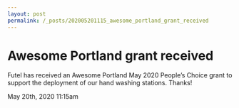 ```yaml
---
layout: post
permalink: /_posts/202005201115_awesome_portland_grant_received
---
```


# Awesome Portland grant received

Futel has received an Awesome Portland May 2020 People’s Choice grant to support the deployment of our hand washing stations. Thanks!<br/>



<div id="footer">
<span id="timestamp"> May 20th, 2020 11:15am </span>
</div>
